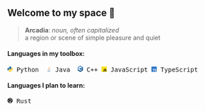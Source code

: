 ## Welcome to my space 👋

>**Arcadia**: *noun, often capitalized*<br>
>a region or scene of simple pleasure and quiet

#### Languages in my toolbox:
<pre>
<img src="https://github.com/Arcadia047/Arcadia047/blob/main/languageicons/Python-logo-notext.svg" width="12"/> Python  <img src="https://github.com/Arcadia047/Arcadia047/blob/main/languageicons/java-icon.svg" width="12"/> Java  <img src="https://github.com/Arcadia047/Arcadia047/blob/main/languageicons/ISO_C%2B%2B_Logo.svg" width="12"/> C++ <img 
src="https://github.com/Arcadia047/Arcadia047/blob/main/languageicons/Unofficial_JavaScript_logo_2.svg" width="12"/> JavaScript <img 
src="https://github.com/Arcadia047/Arcadia047/blob/main/languageicons/Typescript_logo_2020.svg" width="12"/> TypeScript
</pre>

#### Languages I plan to learn:
<pre>
<img src="https://github.com/Arcadia047/Arcadia047/blob/main/languageicons/Rust_programming_language_black_logo.svg" width="12"/> Rust
</pre>









<!--
**04Orpheus/04Orpheus** is a ✨ _special_ ✨ repository because its `README.md` (this file) appears on your GitHub profile.

Here are some ideas to get you started:

- 🔭 I’m currently working on ...
- 🌱 I’m currently learning ...
- 👯 I’m looking to collaborate on ...
- 🤔 I’m looking for help with ...
- 💬 Ask me about ...
- 📫 How to reach me: ...
- 😄 Pronouns: ...
- ⚡ Fun fact: ...
-->

